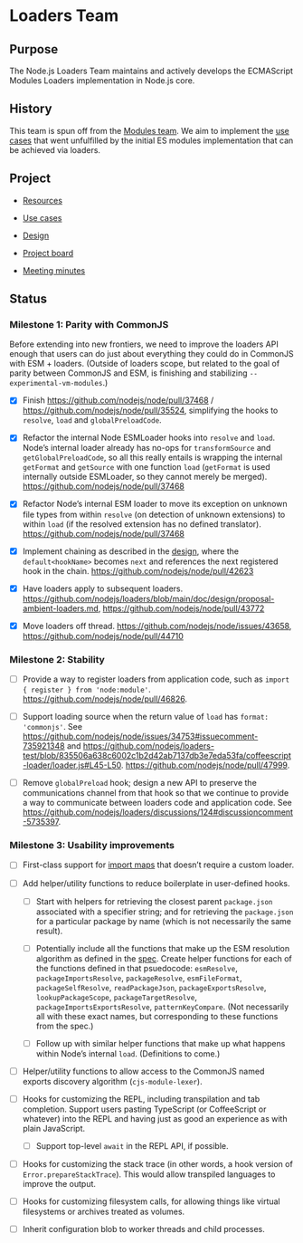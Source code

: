 # Loaders Team

## Purpose

The Node.js Loaders Team maintains and actively develops the ECMAScript Modules Loaders implementation in Node.js core.

## History

This team is spun off from the [Modules team](https://github.com/nodejs/modules). We aim to implement the [use cases](https://github.com/nodejs/modules/blob/main/doc/use-cases.md) that went unfulfilled by the initial ES modules implementation that can be achieved via loaders.

## Project

- [Resources](doc/resources.md)

- [Use cases](./doc/use-cases.md)

- [Design](./doc/design/overview.md)

- [Project board](https://github.com/nodejs/node/projects/17)

- [Meeting minutes](./doc/meetings)

## Status

### Milestone 1: Parity with CommonJS

Before extending into new frontiers, we need to improve the loaders API enough that users can do just about everything they could do in CommonJS with ESM + loaders. (Outside of loaders scope, but related to the goal of parity between CommonJS and ESM, is finishing and stabilizing `--experimental-vm-modules`.)

- [x] Finish https://github.com/nodejs/node/pull/37468 / https://github.com/nodejs/node/pull/35524, simplifying the hooks to `resolve`, `load` and `globalPreloadCode`.

- [x] Refactor the internal Node ESMLoader hooks into `resolve` and `load`. Node’s internal loader already has no-ops for `transformSource` and `getGlobalPreloadCode`, so all this really entails is wrapping the internal `getFormat` and `getSource` with one function `load` (`getFormat` is used internally outside ESMLoader, so they cannot merely be merged). https://github.com/nodejs/node/pull/37468

- [x] Refactor Node’s internal ESM loader to move its exception on unknown file types from within `resolve` (on detection of unknown extensions) to within `load` (if the resolved extension has no defined translator). https://github.com/nodejs/node/pull/37468

- [x] Implement chaining as described in the [design](doc/design/proposal-chaining-middleware.md), where the `default<hookName>` becomes `next` and references the next registered hook in the chain. https://github.com/nodejs/node/pull/42623

- [x] Have loaders apply to subsequent loaders. https://github.com/nodejs/loaders/blob/main/doc/design/proposal-ambient-loaders.md, https://github.com/nodejs/node/pull/43772

- [x] Move loaders off thread. https://github.com/nodejs/node/issues/43658, https://github.com/nodejs/node/pull/44710

### Milestone 2: Stability

- [ ] Provide a way to register loaders from application code, such as `import { register } from 'node:module'`. https://github.com/nodejs/node/pull/46826.

- [ ] Support loading source when the return value of `load` has `format: 'commonjs'`. See https://github.com/nodejs/node/issues/34753#issuecomment-735921348 and https://github.com/nodejs/loaders-test/blob/835506a638c6002c1b2d42ab7137db3e7eda53fa/coffeescript-loader/loader.js#L45-L50. https://github.com/nodejs/node/pull/47999.

- [ ] Remove `globalPreload` hook; design a new API to preserve the communications channel from that hook so that we continue to provide a way to communicate between loaders code and application code. See https://github.com/nodejs/loaders/discussions/124#discussioncomment-5735397.

### Milestone 3: Usability improvements

- [ ] First-class support for [import maps](https://github.com/WICG/import-maps) that doesn’t require a custom loader.

- [ ] Add helper/utility functions to reduce boilerplate in user-defined hooks.

   - [ ] Start with helpers for retrieving the closest parent `package.json` associated with a specifier string; and for retrieving the `package.json` for a particular package by name (which is not necessarily the same result).

   - [ ] Potentially include all the functions that make up the ESM resolution algorithm as defined in the [spec](https://nodejs.org/api/esm.html#resolver-algorithm-specification). Create helper functions for each of the functions defined in that psuedocode: `esmResolve`, `packageImportsResolve`, `packageResolve`, `esmFileFormat`, `packageSelfResolve`, `readPackageJson`, `packageExportsResolve`, `lookupPackageScope`, `packageTargetResolve`, `packageImportsExportsResolve`, `patternKeyCompare`. (Not necessarily all with these exact names, but corresponding to these functions from the spec.)

   - [ ] Follow up with similar helper functions that make up what happens within Node’s internal `load`. (Definitions to come.)

- [ ] Helper/utility functions to allow access to the CommonJS named exports discovery algorithm (`cjs-module-lexer`).

- [ ] Hooks for customizing the REPL, including transpilation and tab completion. Support users pasting TypeScript (or CoffeeScript or whatever) into the REPL and having just as good an experience as with plain JavaScript.

   - [ ] Support top-level `await` in the REPL API, if possible.

- [ ] Hooks for customizing the stack trace (in other words, a hook version of `Error.prepareStackTrace`). This would allow transpiled languages to improve the output.

- [ ] Hooks for customizing filesystem calls, for allowing things like virtual filesystems or archives treated as volumes.

- [ ] Inherit configuration blob to worker threads and child processes.
